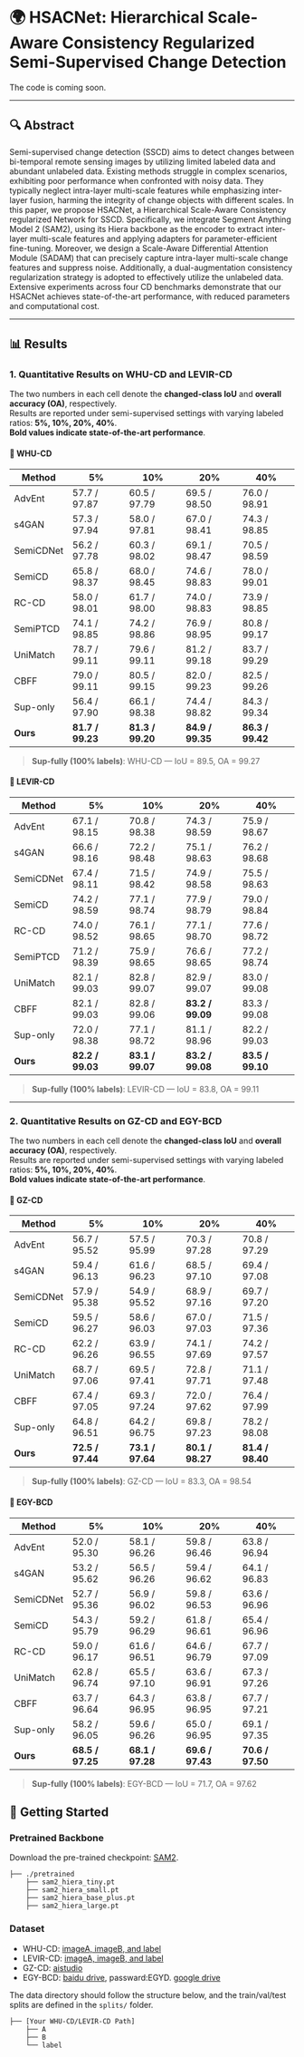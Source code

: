 # 🌍 HSACNet: Hierarchical Scale-Aware Consistency Regularized Semi-Supervised Change Detection


The code is coming soon.


---

## 🔍 Abstract

Semi-supervised change detection (SSCD) aims to detect changes between bi-temporal remote sensing images by utilizing limited labeled data and abundant unlabeled data. Existing methods struggle in complex scenarios, exhibiting poor performance when confronted with noisy data. They typically neglect intra-layer multi-scale features while emphasizing inter-layer fusion, harming the integrity of change objects with different scales. In this paper, we propose HSACNet, a Hierarchical Scale-Aware Consistency regularized Network for SSCD. Specifically, we integrate Segment Anything Model 2 (SAM2), using its Hiera backbone as the encoder to extract inter-layer multi-scale features and applying adapters for parameter-efficient fine-tuning. Moreover, we design a Scale-Aware Differential Attention Module (SADAM) that can precisely capture intra-layer multi-scale change features and suppress noise. Additionally, a dual-augmentation consistency regularization strategy is adopted to effectively utilize the unlabeled data. Extensive experiments across four CD benchmarks demonstrate that our HSACNet achieves state-of-the-art performance, with reduced parameters and computational cost.

---

## 📊 Results

### 1. Quantitative Results on WHU-CD and LEVIR-CD

The two numbers in each cell denote the **changed-class IoU** and **overall accuracy (OA)**, respectively.  
Results are reported under semi-supervised settings with varying labeled ratios: **5%, 10%, 20%, 40%**.  
**Bold values indicate state-of-the-art performance**.

#### 🔹 WHU-CD

| Method       | 5%             | 10%            | 20%            | 40%            |
|--------------|----------------|----------------|----------------|----------------|
| AdvEnt       | 57.7 / 97.87   | 60.5 / 97.79   | 69.5 / 98.50   | 76.0 / 98.91   |
| s4GAN        | 57.3 / 97.94   | 58.0 / 97.81   | 67.0 / 98.41   | 74.3 / 98.85   |
| SemiCDNet    | 56.2 / 97.78   | 60.3 / 98.02   | 69.1 / 98.47   | 70.5 / 98.59   |
| SemiCD       | 65.8 / 98.37   | 68.0 / 98.45   | 74.6 / 98.83   | 78.0 / 99.01   |
| RC-CD        | 58.0 / 98.01   | 61.7 / 98.00   | 74.0 / 98.83   | 73.9 / 98.85   |
| SemiPTCD     | 74.1 / 98.85   | 74.2 / 98.86   | 76.9 / 98.95   | 80.8 / 99.17   |
| UniMatch     | 78.7 / 99.11   | 79.6 / 99.11   | 81.2 / 99.18   | 83.7 / 99.29   |
| CBFF         | 79.0 / 99.11   | 80.5 / 99.15   | 82.0 / 99.23   | 82.5 / 99.26   |
| Sup-only     | 56.4 / 97.90   | 66.1 / 98.38   | 74.4 / 98.82   | 84.3 / 99.34   |
| **Ours**     | **81.7 / 99.23** | **81.3 / 99.20** | **84.9 / 99.35** | **86.3 / 99.42** |
> **Sup-fully (100% labels)**: WHU-CD — IoU = 89.5, OA = 99.27  

#### 🔹 LEVIR-CD

| Method       | 5%             | 10%            | 20%            | 40%            |
|--------------|----------------|----------------|----------------|----------------|
| AdvEnt       | 67.1 / 98.15   | 70.8 / 98.38   | 74.3 / 98.59   | 75.9 / 98.67   |
| s4GAN        | 66.6 / 98.16   | 72.2 / 98.48   | 75.1 / 98.63   | 76.2 / 98.68   |
| SemiCDNet    | 67.4 / 98.11   | 71.5 / 98.42   | 74.9 / 98.58   | 75.5 / 98.63   |
| SemiCD       | 74.2 / 98.59   | 77.1 / 98.74   | 77.9 / 98.79   | 79.0 / 98.84   |
| RC-CD        | 74.0 / 98.52   | 76.1 / 98.65   | 77.1 / 98.70   | 77.6 / 98.72   |
| SemiPTCD     | 71.2 / 98.39   | 75.9 / 98.65   | 76.6 / 98.65   | 77.2 / 98.74   |
| UniMatch     | 82.1 / 99.03   | 82.8 / 99.07   | 82.9 / 99.07   | 83.0 / 99.08   |
| CBFF         | 82.1 / 99.03   | 82.8 / 99.06   | **83.2 / 99.09** | 83.3 / 99.08   |
| Sup-only     | 72.0 / 98.38   | 77.1 / 98.72   | 81.1 / 98.96   | 82.2 / 99.03   |
| **Ours**     | **82.2 / 99.03** | **83.1 / 99.07** | **83.2 / 99.08** | **83.5 / 99.10** |                  
> **Sup-fully (100% labels)**: LEVIR-CD — IoU = 83.8, OA = 99.11

---

### 2. Quantitative Results on GZ-CD and EGY-BCD

The two numbers in each cell denote the **changed-class IoU** and **overall accuracy (OA)**, respectively.  
Results are reported under semi-supervised settings with varying labeled ratios: **5%, 10%, 20%, 40%**.  
**Bold values indicate state-of-the-art performance**.

#### 🔹 GZ-CD

| Method       | 5%             | 10%            | 20%            | 40%            |
|--------------|----------------|----------------|----------------|----------------|
| AdvEnt       | 56.7 / 95.52   | 57.5 / 95.99   | 70.3 / 97.28   | 70.8 / 97.29   |
| s4GAN        | 59.4 / 96.13   | 61.6 / 96.23   | 68.5 / 97.10   | 69.4 / 97.08   |
| SemiCDNet    | 57.9 / 95.38   | 54.9 / 95.52   | 68.9 / 97.16   | 69.7 / 97.20   |
| SemiCD       | 59.5 / 96.27   | 58.6 / 96.03   | 67.0 / 97.03   | 71.5 / 97.36   |
| RC-CD        | 62.2 / 96.26   | 63.9 / 96.55   | 74.1 / 97.69   | 74.2 / 97.57   |
| UniMatch     | 68.7 / 97.06   | 69.5 / 97.41   | 72.8 / 97.71   | 71.1 / 97.48   |
| CBFF         | 67.4 / 97.05   | 69.3 / 97.24   | 72.0 / 97.62   | 76.4 / 97.99   |
| Sup-only     | 64.8 / 96.51   | 64.2 / 96.75   | 69.8 / 97.23   | 78.2 / 98.08   |
| **Ours**     | **72.5 / 97.44** | **73.1 / 97.64** | **80.1 / 98.27** | **81.4 / 98.40** |
> **Sup-fully (100% labels)**: GZ-CD — IoU = 83.3, OA = 98.54

#### 🔹 EGY-BCD

| Method       | 5%             | 10%            | 20%            | 40%            |
|--------------|----------------|----------------|----------------|----------------|
| AdvEnt       | 52.0 / 95.30   | 58.1 / 96.26   | 59.8 / 96.46   | 63.8 / 96.94   |
| s4GAN        | 53.2 / 95.62   | 56.5 / 96.26   | 59.4 / 96.62   | 64.1 / 96.83   |
| SemiCDNet    | 52.7 / 95.36   | 56.9 / 96.02   | 59.8 / 96.53   | 63.6 / 96.96   |
| SemiCD       | 54.3 / 95.79   | 59.2 / 96.29   | 61.8 / 96.61   | 65.4 / 96.96   |
| RC-CD        | 59.0 / 96.17   | 61.6 / 96.51   | 64.6 / 96.79   | 67.7 / 97.09   |
| UniMatch     | 62.8 / 96.74   | 65.5 / 97.10   | 63.6 / 96.91   | 67.3 / 97.26   |
| CBFF         | 63.7 / 96.64   | 64.3 / 96.95   | 63.8 / 96.95   | 67.7 / 97.21   |
| Sup-only     | 58.2 / 96.05   | 59.6 / 96.26   | 65.0 / 96.95   | 69.1 / 97.35   |
| **Ours**     | **68.5 / 97.25** | **68.1 / 97.28** | **69.6 / 97.43** | **70.6 / 97.50** |
> **Sup-fully (100% labels)**: EGY-BCD — IoU = 71.7, OA = 97.62

## 🚀 Getting Started


### Pretrained Backbone

Download the pre-trained checkpoint: [SAM2](https://github.com/facebookresearch/sam2).

```
├── ./pretrained
    ├── sam2_hiera_tiny.pt
    ├── sam2_hiera_small.pt
    ├── sam2_hiera_base_plus.pt
    ├── sam2_hiera_large.pt
```

### Dataset

- WHU-CD: [imageA, imageB, and label](https://www.dropbox.com/s/r76a00jcxp5d3hl/WHU-CD-256.zip?dl=0)
- LEVIR-CD: [imageA, imageB, and label](https://www.dropbox.com/s/18fb5jo0npu5evm/LEVIR-CD256.zip?dl=0)
- GZ-CD: [aistudio](https://aistudio.baidu.com/datasetdetail/129387)
- EGY-BCD: [baidu drive](https://pan.baidu.com/share/init?surl=UREv4F0DBHgabJW2VScgCA), passward:EGYD. [google drive](https://drive.google.com/file/d/16LLC1iSJQuFPrfuXCJSeSsEzKhXodhzp/view?pli=1)

The data directory should follow the structure below, and the train/val/test splits are defined in the `splits/` folder.
```
├── [Your WHU-CD/LEVIR-CD Path]
    ├── A
    ├── B
    └── label
```


